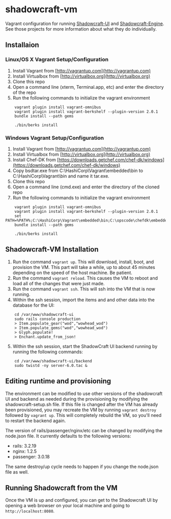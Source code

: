 shadowcraft-vm
==============

Vagrant configuration for running [Shadowcraft-UI](https://github.com/cheald/shadowcraft-ui) and [Shadowcraft-Engine](https://github.com/dazer/ShadowCraft-Engine).  See those projects for more information about what they do individually.

## Installaion

### Linux/OS X Vagrant Setup/Configuration

1. Install Vagrant from [http://vagrantup.com](http://vagrantup.com)
2. Install Virtualbox from [http://virtualbox.org](http://virtualbox.org)
3. Clone this repo
4. Open a command line (xterm, Terminal.app, etc) and enter the directory of the repo
5. Run the following commands to initialize the vagrant environment
```
    vagrant plugin install vagrant-omnibus
    vagrant plugin install vagrant-berkshelf --plugin-version 2.0.1
    bundle install --path gems
    
    ./bin/berks install
```

### Windows Vagrant Setup/Configuration

1. Install Vagrant from [http://vagrantup.com](http://vagrantup.com)
2. Install Virtualbox from [http://virtualbox.org](http://virtualbox.org)
3. Install Chef-DK from [https://downloads.getchef.com/chef-dk/windows](https://downloads.getchef.com/chef-dk/windows)
4. Copy bsdtar.exe from C:\HashiCorp\Vagrant\embedded\bin to C:\HashiCorp\Vagrant\bin and name it tar.exe.
4. Clone this repo
6. Open a command line (cmd.exe) and enter the directory of the cloned repo
5. Run the following commands to initialize the vagrant environment
```
    vagrant plugin install vagrant-omnibus
    vagrant plugin install vagrant-berkshelf --plugin-version 2.0.1
    set PATH=%PATH%;C:\HashiCorp\Vagrant\embedded\bin;C:\opscode\chefdk\embedded\bin
    bundle install --path gems
    
    ./bin/berks install
```

## Shadowcraft-VM Installation

1. Run the command `vagrant up`.  This will download, install, boot, and provision the VM.  This part will take a while, up to about 45 minutes depending on the speed of the host machine. Be patient.
2. Run the command `vagrant reload`.  This causes the VM to reboot and load all of the changes that were just made.
3. Run the command `vagrant ssh`.  This will ssh into the VM that is now running.
4. Within the ssh session, import the items and and other data into the database for the UI:
```
    cd /var/www/shadowcraft-ui
    sudo rails console production
    > Item.populate_gear("wod","wowhead_wod")
    > Item.populate_gems("wod","wowhead_wod")
    > Glyph.populate!
    > Enchant.update_from_json!
```
5. Within the ssh session, start the ShadowCraft UI backend running by running the following commands:
```
    cd /var/www/shadowcraft-ui/backend
    sudo twistd -ny server-6.0.tac &
```

## Editing runtime and provisioning

The environment can be modified to use other versions of the shadowcraft UI and backend as needed during the provisioning by modifying the shadowcraft-setup.sh file.  If this file is changed after the VM has already been provisioned, you may recreate the VM by running `vagrant destroy` followed by `vagrant up`.  This will completely rebuild the VM, so you'll need to restart the backend again.

The version of rails/passenger/nginx/etc can be changed by modifying the node.json file.  It currently defaults to the following versions:

* rails: 3.2.19
* nginx: 1.2.5
* passenger: 3.0.18

The same destroy/up cycle needs to happen if you change the node.json file as well.

## Running Shadowcraft from the VM

Once the VM is up and configured, you can get to the Shadowcraft UI by opening a web browser on your local machine and going to `http://localhost:8080`.

